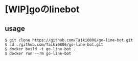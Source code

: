 # [WIP]goのlinebot

## usage

```
$ git clone https://github.com/Taiki0806/go-line-bot.git
$ cd ./github.com/Taiki0806/go-line-bot.git
$ docker build -t go-line-bot .
$ docker run --rm go-line-bot
```
